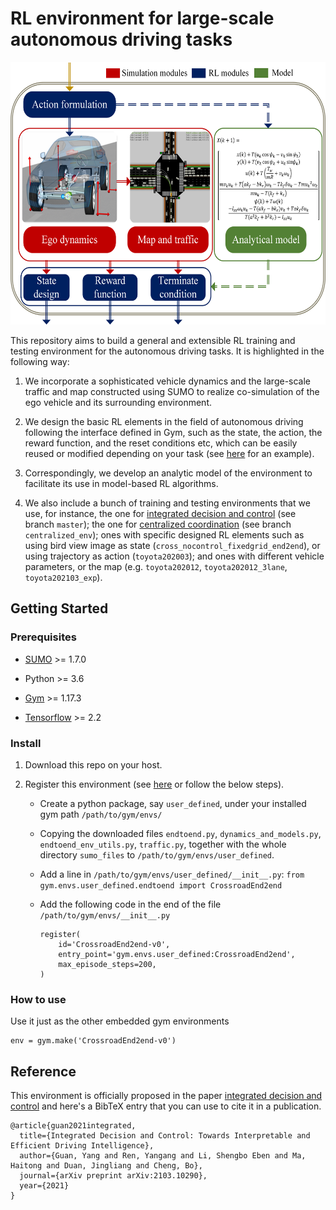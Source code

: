 # RL environment for large-scale autonomous driving tasks
<div  align="center">    
<img src="utils/illustration.jpg" alt="drawing" height="420" width="600"/>
</div>

This repository aims to build a general and extensible RL training and testing environment for 
the autonomous driving tasks. It is highlighted in the following way:

1) We incorporate a sophisticated 
vehicle dynamics and the large-scale traffic and map constructed using
SUMO to realize co-simulation of the ego vehicle and its surrounding 
environment. 

2) We design the basic RL elements in the field of
autonomous driving following the interface defined in Gym, such as the state,
the action, the reward function, and the reset conditions etc, which can
be easily reused or modified depending on your task (see [here](https://github.com/mahaitongdae/safe_exp_env) for an example).

3) Correspondingly, we develop an analytic model of the environment to facilitate its use
in model-based RL algorithms. 

4) We also include a bunch of training and testing environments that we use, for instance, the one for
[integrated decision and control](https://arxiv.org/pdf/2103.10290.pdf) (see branch ```master```); the one for
[centralized coordination](https://arxiv.org/pdf/1912.08410.pdf) (see branch ```centralized_env```); ones
with specific designed RL elements such as using bird view image as state (```cross_nocontrol_fixedgrid_end2end```),
or using trajectory as action (```toyota202003```); and ones with different vehicle parameters, or the map
(e.g. ```toyota202012```, ```toyota202012_3lane```, ```toyota202103_exp```).

## Getting Started
### Prerequisites
* [SUMO](https://sumo.dlr.de/docs/Downloads.php) >= 1.7.0

* Python >= 3.6

* [Gym](https://sumo.dlr.de/docs/Downloads.php) >= 1.17.3

* [Tensorflow](https://www.tensorflow.org/install) >= 2.2

### Install
1. Download this repo on your host.

2. Register this environment (see [here](https://github.com/openai/gym/issues/626) or follow the below steps).
    * Create a python package, say ```user_defined```, under your installed gym path ```/path/to/gym/envs/```
    
    * Copying the downloaded files ```endtoend.py```, 
    ```dynamics_and_models.py```, ```endtoend_env_utils.py```, 
    ```traffic.py```, together with the whole directory ```sumo_files```
    to ```/path/to/gym/envs/user_defined```.
  
    * Add a line in ```/path/to/gym/envs/user_defined/__init__.py```:
    ```from gym.envs.user_defined.endtoend import CrossroadEnd2end```
    
    * Add the following code in the end of the file ```/path/to/gym/envs/__init__.py```
        ```
        register(
            id='CrossroadEnd2end-v0',
            entry_point='gym.envs.user_defined:CrossroadEnd2end',
            max_episode_steps=200,
        )
        ```
### How to use
Use it just as the other embedded gym environments
```
env = gym.make('CrossroadEnd2end-v0')
```

## Reference

This environment is officially proposed in the paper
[integrated decision and control](https://arxiv.org/pdf/2103.10290.pdf)
and here's a BibTeX entry that you can use to cite it in a publication.
```
@article{guan2021integrated,
  title={Integrated Decision and Control: Towards Interpretable and Efficient Driving Intelligence},
  author={Guan, Yang and Ren, Yangang and Li, Shengbo Eben and Ma, Haitong and Duan, Jingliang and Cheng, Bo},
  journal={arXiv preprint arXiv:2103.10290},
  year={2021}
}
```






